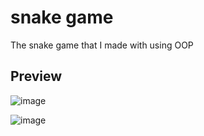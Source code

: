 # snake game
The snake game that I made with using OOP


## Preview
![image](https://github.com/bedirhannx/snake-game/assets/128374015/e0ea4934-4e60-4024-a6d7-8b41414e9017)

![image](https://github.com/bedirhannx/snake-game/assets/128374015/dbeaa1d9-115f-46e7-899f-8b717ff1286e)
